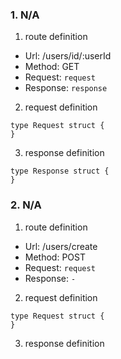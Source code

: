 ### 1. N/A

1. route definition

- Url: /users/id/:userId
- Method: GET
- Request: `request`
- Response: `response`

2. request definition



```golang
type Request struct {
}
```


3. response definition



```golang
type Response struct {
}
```

### 2. N/A

1. route definition

- Url: /users/create
- Method: POST
- Request: `request`
- Response: `-`

2. request definition



```golang
type Request struct {
}
```


3. response definition



